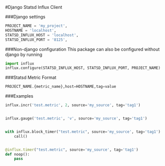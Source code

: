 #Django Statsd Influx Client

###Django settings

```python
PROJECT_NAME = 'my_project',
HOSTNAME = 'localhost',
STATSD_INFLUX_HOST = 'localhost',
STATSD_INFLUX_PORT = '8125',
```

###Non-django configuration
This package can also be configured without django by running
```python
import influx
influx.configure(STATSD_INFLUX_HOST, STATSD_INFLUX_PORT, PROJECT_NAME)
```

###Statsd Metric Format
```python
PROJECT_NAME.{metric_name},host=HOSTNAME,tag=value
```

###Examples

```python
influx.incr('test.metric', 2, source='my_source', tag='tag1')


influx.gauge('test.metric', 'v', source='my_source', tag='tag1')


with influx.block_timer("test.metric", source='my_source', tag='tag1'):
    call()


@influx.timer("test.metric", source='my_source', tag='tag1')
def noop():
    pass
```
    
